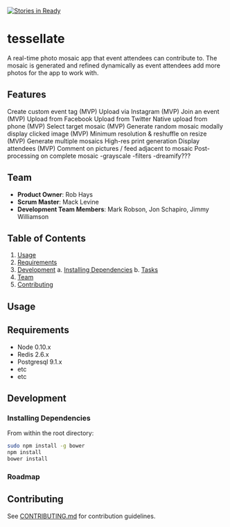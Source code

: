 [![Stories in Ready](https://badge.waffle.io/AcerbicWildcat/tessellate.png?label=ready&title=Ready)](https://waffle.io/AcerbicWildcat/tessellate)
# tessellate

A real-time photo mosaic app that event attendees can contribute to. The mosaic is generated and refined dynamically as event attendees add more photos for the app to work with.

## Features

Create custom event tag (MVP)
Upload via Instagram (MVP)
Join an event (MVP)
Upload from Facebook
Upload from Twitter
Native upload from phone (MVP)
Select target mosaic (MVP)
Generate random mosaic
modally display clicked image (MVP)
Minimum resolution & reshuffle on resize (MVP)
Generate multiple mosaics
High-res print generation
Display attendees (MVP)
Comment on pictures / feed adjacent to mosaic
Post-processing on complete mosaic
  -grayscale
  -filters
  -dreamify???


## Team

  - __Product Owner__: Rob Hays
  - __Scrum Master__: Mack Levine
  - __Development Team Members__: Mark Robson, Jon Schapiro, Jimmy Williamson

## Table of Contents

1. [Usage](#Usage)
2. [Requirements](#requirements)
3. [Development](#development)
    a. [Installing Dependencies](#installing-dependencies)
    b. [Tasks](#tasks)
4. [Team](#team)
5. [Contributing](#contributing)

## Usage



## Requirements

- Node 0.10.x
- Redis 2.6.x
- Postgresql 9.1.x
- etc
- etc

## Development

### Installing Dependencies

From within the root directory:

```sh
sudo npm install -g bower
npm install
bower install
```

### Roadmap


## Contributing

See [CONTRIBUTING.md](CONTRIBUTING.md) for contribution guidelines.